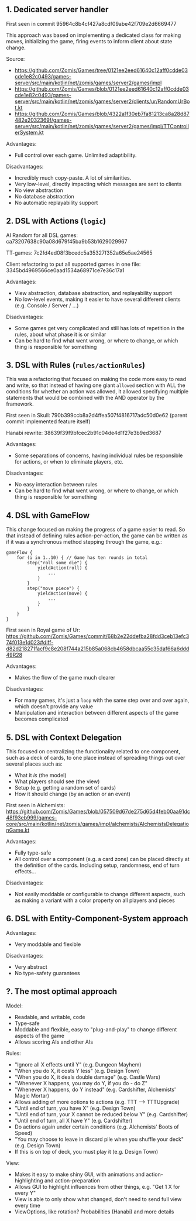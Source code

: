 ## 1. Dedicated server handler

First seen in commit 95964c8b4cf427a8cdf09abe42f709e2d6669477

This approach was based on implementing a dedicated class for making moves, initializing the game, firing events to inform client about state change.

Source:
- https://github.com/Zomis/Games/tree/0121ee2eed61640c12aff0cdde03cde1e82c0493/games-server/src/main/kotlin/net/zomis/games/server2/games/impl
- https://github.com/Zomis/Games/blob/0121ee2eed61640c12aff0cdde03cde1e82c0493/games-server/src/main/kotlin/net/zomis/games/server2/clients/ur/RandomUrBot.kt
- https://github.com/Zomis/Games/blob/4322a1f30eb7fa81213ca8a28d87482e2032369f/games-server/src/main/kotlin/net/zomis/games/server2/games/impl/TTControllerSystem.kt

Advantages:
- Full control over each game. Unlimited adaptibility.

Disadvantages:
- Incredibly much copy-paste. A lot of similarities.
- Very low-level, directly impacting which messages are sent to clients
- No view abstraction
- No database abstraction
- No automatic replayability support

## 2. DSL with Actions (`logic`)

AI Random for all DSL games: ca73207638c90a08d679f45ba9b53b1629029967

TT-games: 7c2fd4ed08f3bcedc5a35327f352a65e5ae24565

Client refactoring to put all supported games in one file: 3345bd4969566ce0aad1534a68971ce7e36c17a1

Advantages:
+ View abstraction, database abstraction, and replayability support
+ No low-level events, making it easier to have several different clients (e.g. Console / Server / ...)

Disadvantages:
- Some games get very complicated and still has lots of repetition in the rules, about what phase it is or similar
- Can be hard to find what went wrong, or where to change, or which thing is responsible for something

## 3. DSL with Rules (`rules/actionRules`)

This was a refactoring that focused on making the code more easy to read and write,
so that instead of having one giant `allowed` section with ALL the conditions for whether an action was allowed,
it allowed specifying multiple statements that would be combined with the AND operator by the framework.

First seen in Skull: 790b399ccb8a2d4ffea507f4816717adc50d0e62 (parent commit implemented feature itself)

Hanabi rewrite: 38639f39f9bfcec2b91c04de4d1f27e3b9ed3687

Advantages:
+ Some separations of concerns, having individual rules be responsible for actions, or when to eliminate players, etc.

Disadvantages:
- No easy interaction between rules
- Can be hard to find what went wrong, or where to change, or which thing is responsible for something

## 4. DSL with GameFlow

This change focused on making the progress of a game easier to read.
So that instead of defining rules action-per-action,
the game can be written as if it was a synchronous method stepping through the game, e.g.:

    gameFlow {
        for (i in 1..10) { // Game has ten rounds in total
            step("roll some die") {
                yieldAction(roll) {
                    ...
                }
            }
            step("move piece") {
                yieldAction(move) {
                    ...
                }
            }
        }
    }

First seen in Royal game of Ur: https://github.com/Zomis/Games/commit/68b2e22ddefba28fdd3ceb13efc374f013e1d023#diff-d82d218271facf9c8e208f744a215b85a068cb4658dbcaa55c35daf66a6ddd49R28

Advantages:
+ Makes the flow of the game much clearer

Disadvantages:
- For many games, it's just a `loop` with the same step over and over again, which doesn't provide any value
- Manipulation and interaction between different aspects of the game becomes complicated

## 5. DSL with Context Delegation

This focused on centralizing the functionality related to one component, such as a deck of cards,
to one place instead of spreading things out over several places such as:

- What it _is_ (the model)
- What players should see (the view)
- Setup (e.g. getting a random set of cards)
- How it should change (by an action or an event)

First seen in Alchemists:
https://github.com/Zomis/Games/blob/057509d67de275d65d4feb00aa91dc48f93eb999/games-core/src/main/kotlin/net/zomis/games/impl/alchemists/AlchemistsDelegationGame.kt

Advantages:
+ Fully type-safe
+ All control over a component (e.g. a card zone) can be placed directly at the definition of the cards. Including setup, randomness, end of turn effects...

Disadvantages:
- Not easily moddable or configurable to change different aspects, such as making a variant with a color property on all players and pieces

## 6. DSL with Entity-Component-System approach

Advantages:
+ Very moddable and flexible

Disadvantages:
- Very abstract
- No type-safety guarantees

## ?. The most optimal approach

Model:
- Readable, and writable, code
- Type-safe
- Moddable and flexible, easy to "plug-and-play" to change different aspects of the game
- Allows scoring AIs and other AIs

Rules:
- "Ignore all X effects until Y" (e.g. Dungeon Mayhem)
- "When you do X, it costs Y less" (e.g. Design Town)
- "When you do X, it deals double damage" (e.g. Castle Wars)
- "Whenever X happens, you may do Y, if you do - do Z"
- "Whenever X happens, do Y instead" (e.g. Cardshifter, Alchemists' Magic Mortar)
- Allows adding of more options to actions (e.g. TTT --> TTTUpgrade)
- "Until end of turn, you have X" (e.g. Design Town)
- "Until end of turn, your X cannot be reduced below Y" (e.g. Cardshifter)
- "Until end of turn, all X have Y" (e.g. Cardshifter)
- Do actions again under certain conditions (e.g. Alchemists' Boots of Speed)
- "You may choose to leave in discard pile when you shuffle your deck" (e.g. Design Town)
- If this is on top of deck, you must play it (e.g. Design Town)

View:
- Makes it easy to make shiny GUI, with animations and action-highlighting and action-preparation
- Allows GUI to highlight influences from other things, e.g. "Get 1 X for every Y"
- View is able to only show what changed, don't need to send full view every time
- ViewOptions, like rotation? Probabilities (Hanabi) and more details

